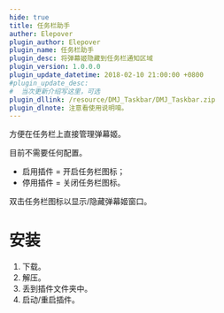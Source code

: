 ```yaml
---
hide: true
title: 任务栏助手
auther: Elepover
plugin_author: Elepover
plugin_name: 任务栏助手
plugin_desc: 将弹幕姬隐藏到任务栏通知区域
plugin_version: 1.0.0.0
plugin_update_datetime: 2018-02-10 21:00:00 +0800
#plugin_update_desc:
#  当次更新介绍写这里，可选
plugin_dllink: /resource/DMJ_Taskbar/DMJ_Taskbar.zip
plugin_dlnote: 注意看使用说明唷。
---
```


方便在任务栏上直接管理弹幕姬。

目前不需要任何配置。

- 启用插件 = 开启任务栏图标；
- 停用插件 = 关闭任务栏图标。

双击任务栏图标以显示/隐藏弹幕姬窗口。

# 安装

1. 下载。
2. 解压。
3. 丢到插件文件夹中。
4. 启动/重启插件。
